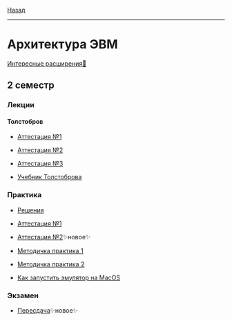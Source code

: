 [Назад](../../README.md)
***
# Архитектура ЭВМ

[Интересные расширения👀](../../smth/resources.md#Прикладной-софт)

## 2 семестр
### Лекции
#### Толстобров
+ [Аттестация №1](archevm-th-att-1-fact.md)

+ [Аттестация №2](archevm-th-att-2-fact.md)

+ [Аттестация №3](archevm-th-att-3-fact.md)
  
+ [Учебник Толстоброва](https://github.com/user-attachments/files/18893215/-._.2004.-.-.libgen.li.2.pdf)

### Практика

+ [Решения](https://github.com/AlexEreh/ComputerHardware)

+ [Аттестация №1](archevm-pr-att-1-fact.md)

+ [Аттестация №2](archevm-pr-att-2-fact.md)✨новое✨

+ [Методичка практика 1](https://github.com/user-attachments/files/19096694/Methodics_on_practice.pdf)

+ [Методичка практика 2](https://github.com/user-attachments/files/19096696/Methodics_on_practice_var_2.pdf)

+ [Как запустить эмулятор на MacOS](archevm-mac.md)

### Экзамен

+ [Пересдача](archevm-exam-after-fact.md)✨новое✨
